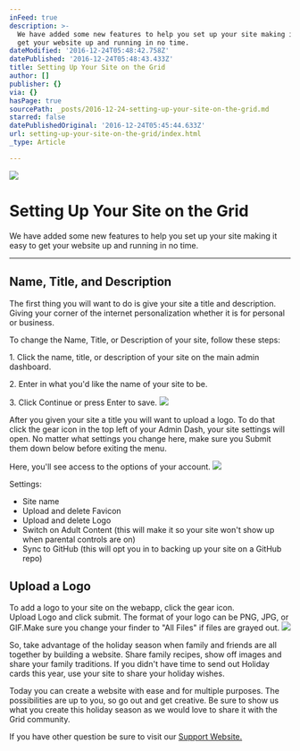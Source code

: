 ```yaml
---
inFeed: true
description: >-
  We have added some new features to help you set up your site making it easy to
  get your website up and running in no time.
dateModified: '2016-12-24T05:48:42.758Z'
datePublished: '2016-12-24T05:48:43.433Z'
title: Setting Up Your Site on the Grid
author: []
publisher: {}
via: {}
hasPage: true
sourcePath: _posts/2016-12-24-setting-up-your-site-on-the-grid.md
starred: false
datePublishedOriginal: '2016-12-24T05:45:44.633Z'
url: setting-up-your-site-on-the-grid/index.html
_type: Article

---
```

![](https://the-grid-user-content.s3-us-west-2.amazonaws.com/fdf26913-b142-44b1-8bcf-241e66ade5dc.gif)

# Setting Up Your Site on the Grid

We have added some new features to help you set up your site making it easy to get your website up and running in no time.

---

## Name, Title, and Description

The first thing you will want to do is give your site a title and description. Giving your corner of the internet personalization whether it is for personal or business.

To change the Name, Title, or Description of your site, follow these steps:

1\. Click the name, title, or description of your site on the main admin dashboard.

2\. Enter in what you'd like the name of your site to be.

3\. Click Continue or press Enter to save.
![](https://the-grid-user-content.s3-us-west-2.amazonaws.com/0ae36463-0a0c-4593-8fb0-d26cb64ec992.gif)

After you given your site a title you will want to upload a logo. To do that click the gear icon in the top left of your Admin Dash, your site settings will open. No matter what settings you change here, make sure you Submit them down below before exiting the menu.

Here, you'll see access to the options of your account.
![](https://the-grid-user-content.s3-us-west-2.amazonaws.com/a9c9b824-c0ef-4d52-9e86-865466805e0a.gif)

Settings:

* Site name
* Upload and delete Favicon
* Upload and delete Logo
* Switch on Adult Content (this will make it so your site won't show up when parental controls are on)
* Sync to GitHub (this will opt you in to backing up your site on a GitHub repo)

## Upload a Logo

To add a logo to your site on the webapp, click the gear icon.  
Upload Logo and click submit. The format of your logo can be PNG, JPG, or GIF.Make sure you change your finder to "All Files" if files are grayed out.
![](https://the-grid-user-content.s3-us-west-2.amazonaws.com/a653ba50-f36c-4c3e-b040-fb6a7022ad08.gif)

So, take advantage of the holiday season when family and friends are all together by building a website. Share family recipes, show off images and share your family traditions. If you didn't have time to send out Holiday cards this year, use your site to share your holiday wishes.

Today you can create a website with ease and for multiple purposes. The possibilities are up to you, so go out and get creative. Be sure to show us what you create this holiday season as we would love to share it with the Grid community.

If you have other question be sure to visit our [Support Website.][0]

[0]: https://support.thegrid.io/